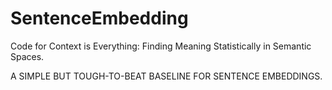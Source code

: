 # SentenceEmbedding
Code for 
Context is Everything: Finding Meaning Statistically in Semantic Spaces.

A SIMPLE BUT TOUGH-TO-BEAT BASELINE FOR SENTENCE EMBEDDINGS.
